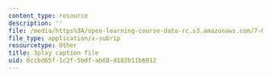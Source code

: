```yaml
---
content_type: resource
description: ''
file: /media/https%3A/open-learning-course-data-rc.s3.amazonaws.com/7-01sc-fundamentals-of-biology-fall-2011/6ccbd65f1c2f5bdfab68d182b11b6912_CdAgzk5tQhs.vtt
file_type: application/x-subrip
resourcetype: Other
title: 3play caption file
uid: 6ccbd65f-1c2f-5bdf-ab68-d182b11b6912
---
```

